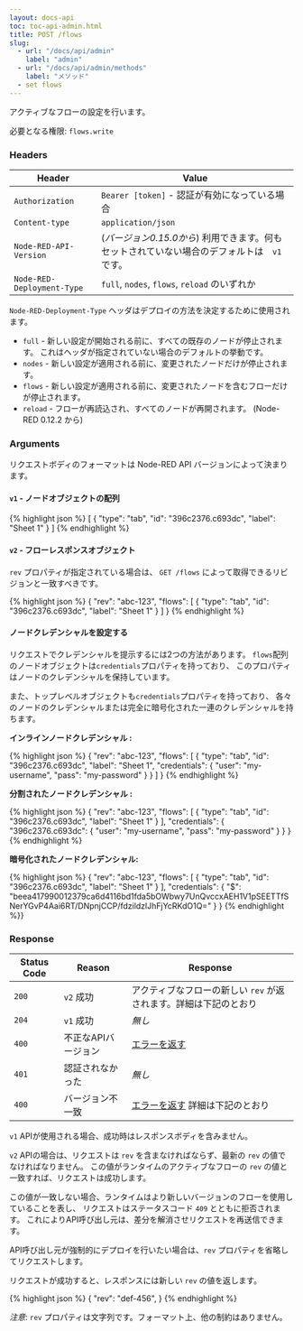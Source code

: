 ```yaml
---
layout: docs-api
toc: toc-api-admin.html
title: POST /flows
slug:
  - url: "/docs/api/admin"
    label: "admin"
  - url: "/docs/api/admin/methods"
    label: "メソッド"
  - set flows
---
```


アクティブなフローの設定を行います。

必要となる権限: <code>flows.write</code>

### Headers

Header                     | Value
---------------------------|----------
`Authorization`            | `Bearer [token]` - 認証が有効になっている場合
`Content-type`             | `application/json`
`Node-RED-API-Version`     | (*バージョン0.15.0から*) 利用できます。何もセットされていない場合のデフォルトは　`v1` です。
`Node-RED-Deployment-Type` | `full`, `nodes`, `flows`, `reload` のいずれか


`Node-RED-Deployment-Type` ヘッダはデプロイの方法を決定するために使用されます。

 - `full` - 新しい設定が開始される前に、すべての既存のノードが停止されます。
   これはヘッダが指定されていない場合のデフォルトの挙動です。
 - `nodes` - 新しい設定が適用される前に、変更されたノードだけが停止されます。
 - `flows` - 新しい設定が適用される前に、変更されたノードを含むフローだけが停止されます。
 - `reload` - フローが再読込され、すべてのノードが再開されます。 (Node-RED 0.12.2 から)

### Arguments

リクエストボディのフォーマットは Node-RED API バージョンによって決まります。

#### `v1` - ノードオブジェクトの配列

{% highlight json %}
[
  {
    "type": "tab",
    "id": "396c2376.c693dc",
    "label": "Sheet 1"
  }
]
{% endhighlight %}


#### `v2` - フローレスポンスオブジェクト

`rev` プロパティが指定されている場合は、 `GET /flows` によって取得できるリビジョンと一致すべきです。

{% highlight json %}
{
    "rev": "abc-123",
    "flows": [
      {
        "type": "tab",
        "id": "396c2376.c693dc",
        "label": "Sheet 1"
      }
    ]
}
{% endhighlight %}

#### ノードクレデンシャルを設定する

リクエストでクレデンシャルを提示するには2つの方法があります。
`flows`配列のノードオブジェクトは`credentials`プロパティを持っており、
このプロパティはノードのクレデンシャルを保持しています。

また、トップレベルオブジェクトも`credentials`プロパティを持っており、
各々のノードのクレデンシャルまたは完全に暗号化された一連のクレデンシャルを持ちます。

**インラインノードクレデンシャル :**

{% highlight json %}
{
    "rev": "abc-123",
    "flows": [
      {
        "type": "tab",
        "id": "396c2376.c693dc",
        "label": "Sheet 1",
        "credentials": {
            "user": "my-username",
            "pass": "my-password"
        }
      }
    ]
}
{% endhighlight %}

**分割されたノードクレデンシャル :**


{% highlight json %}
{
    "rev": "abc-123",
    "flows": [
      {
        "type": "tab",
        "id": "396c2376.c693dc",
        "label": "Sheet 1"
      }
    ],
    "credentials": {
        "396c2376.c693dc": {
            "user": "my-username",
            "pass": "my-password"
        }
    }
}
{% endhighlight %}

**暗号化されたノードクレデンシャル:**

{% highlight json %}
{
    "rev": "abc-123",
    "flows": [
      {
        "type": "tab",
        "id": "396c2376.c693dc",
        "label": "Sheet 1"
      }
    ],
    "credentials": {
        "$": "beea417990012379ca6d4116bd1fda5bOWbwy7UnQvccxAEH1V1pSEETTfSNerYGvP4Aai6RT/DNpnjCCP/fdzildzlJhFjYcRKdO1Q="
    }
}
{% endhighlight %}}



### Response

Status Code | Reason              | Response
------------|---------------------|--------------
`200`       | `v2` 成功           | アクティブなフローの新しい `rev` が返されます。詳細は下記のとおり
`204`       | `v1` 成功           | _無し_
`400`       | 不正なAPIバージョン | [エラーを返す](/docs/api/admin/errors)
`401`       | 認証されなかった    | _無し_
`400`       | バージョン不一致    | [エラーを返す](/docs/api/admin/errors) 詳細は下記のとおり

`v1` APIが使用される場合、成功時はレスポンスボディを含みません。

`v2` APIの場合は、リクエストは `rev` を含まなければならず、最新の `rev` の値でなければなりません。
この値がランタイムのアクティブなフローの `rev` の値と一致すれば、リクエストは成功します。

この値が一致しない場合、ランタイムはより新しいバージョンのフローを使用していることを表し、
リクエストはステータスコード `409` とともに拒否されます。
これによりAPI呼び出し元は、差分を解消させリクエストを再送信できます。

API呼び出し元が強制的にデプロイを行いたい場合は、`rev` プロパティを省略してリクエストします。

リクエストが成功すると、レスポンスには新しい `rev` の値を返します。

{% highlight json %}
{
    "rev": "def-456",
}
{% endhighlight %}

*注意*: `rev` プロパティは文字列です。フォーマット上、他の制約はありません。
